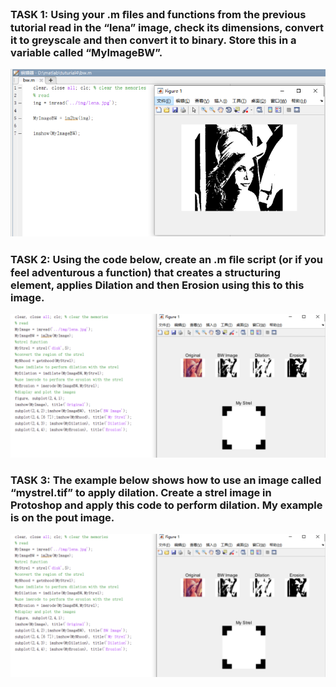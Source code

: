 ### TASK 1: Using your .m ﬁles and functions from the previous tutorial read in the “lena” image, check its dimensions, convert it to greyscale and then convert it to binary. Store this in a variable called “MyImageBW”.
![task](src/weak5/1.png)



### TASK 2: Using the code below, create an .m ﬁle script (or if you feel adventurous a function) that creates a structuring element, applies Dilation and then Erosion using this to this image.
![task](src/weak5/2.png)


### TASK 3: The example below shows how to use an image called “mystrel.tif” to apply dilation. Create a strel image in Protoshop and apply this code to perform dilation. My example is on the pout image.
![task](src/weak5/2.png)